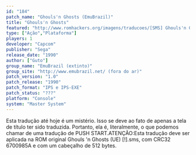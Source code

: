 ```yaml
---
id: "184"
patch_name: "Ghouls'n Ghosts (EmuBrazil)"
title: "Ghouls'n Ghosts"
featured: "http://www.romhackers.org/imagens/traducoes/[SMS] Ghouls'n Ghosts - EmuBrazil - 1.png"
type: ["Ação","Plataforma"]
players: 1
developer: "Capcom"
publisher: "Sega"
release_date: "1990"
author: ["Guto"]
group_name: "EmuBrazil (extinto)"
group_site: "http://www.emubrazil.net/ (fora do ar)"
patch_version: "1.0"
patch_release: "1990"
patch_format: "IPS e IPS-EXE"
patch_status: "???"
platform: "Console"
system: "Master System"
---
```


Esta tradução até hoje é um mistério. Isso se deve ao fato de apenas a tela de título ter sido traduzida. Portanto, ela é, literalmente, o que podemos chamar de uma tradução de PUSH START.ATENÇÃO:Esta tradução deve ser aplicada na ROM original Ghouls 'n Ghosts (UE) [!].sms, com CRC32 6700985A e com um cabeçalho de 512 bytes.